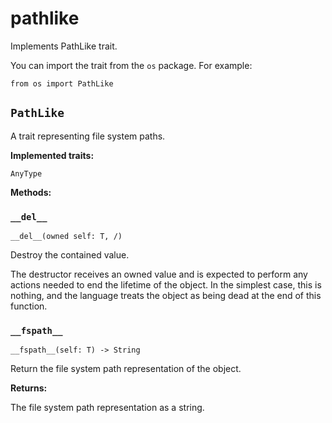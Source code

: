 # pathlike

Implements PathLike trait.

You can import the trait from the `os` package. For example:

```
from os import PathLike
```

## `PathLike`

A trait representing file system paths.

**Implemented traits:**

`AnyType`

**Methods:**

### `__del__`

`__del__(owned self: T, /)`

Destroy the contained value.

The destructor receives an owned value and is expected to perform any actions needed to end the lifetime of the object. In the simplest case, this is nothing, and the language treats the object as being dead at the end of this function.

### `__fspath__`

`__fspath__(self: T) -> String`

Return the file system path representation of the object.

**Returns:**

The file system path representation as a string.